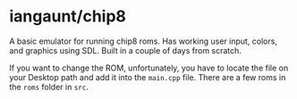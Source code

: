 # iangaunt/chip8

A basic emulator for running chip8 roms. Has working user input, colors, and graphics using SDL. Built in a couple of days from scratch.

If you want to change the ROM, unfortunately, you have to locate the file on your Desktop path and add it into the `main.cpp` file. There are a few roms in the `roms` folder in `src`.
